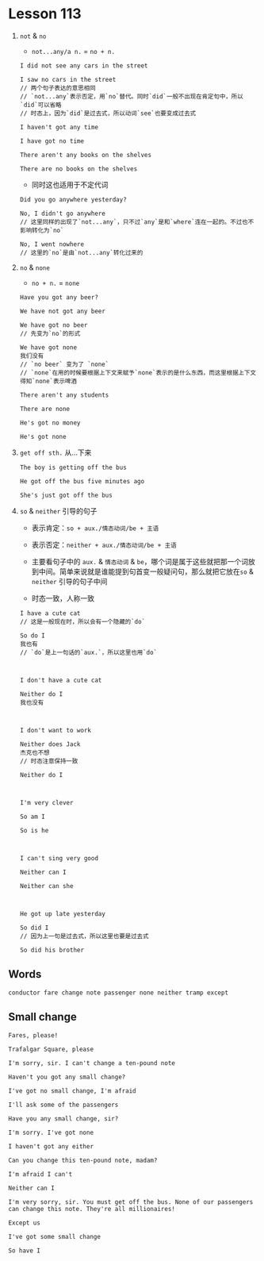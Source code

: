 # Lesson 113

1. `not` & `no`

   - `not...any/a n.` = `no + n.`

   ```
   I did not see any cars in the street

   I saw no cars in the street
   // 两个句子表达的意思相同
   // `not...any`表示否定，用`no`替代。同时`did`一般不出现在肯定句中，所以`did`可以省略
   // 时态上，因为`did`是过去式，所以动词`see`也要变成过去式

   I haven't got any time

   I have got no time

   There aren't any books on the shelves

   There are no books on the shelves
   ```

   - 同时这也适用于不定代词

   ```
   Did you go anywhere yesterday?

   No, I didn't go anywhere
   // 这里同样的出现了`not...any`，只不过`any`是和`where`连在一起的。不过也不影响转化为`no`

   No, I went nowhere
   // 这里的`no`是由`not...any`转化过来的
   ```

2. `no` & `none`

   - `no + n.` = `none`

   ```
   Have you got any beer?

   We have not got any beer

   We have got no beer
   // 先变为`no`的形式

   We have got none
   我们没有
   // `no beer` 变为了 `none`
   // `none`在用的时候要根据上下文来赋予`none`表示的是什么东西，而这里根据上下文得知`none`表示啤酒

   There aren't any students

   There are none

   He's got no money

   He's got none
   ```

3. `get off sth.` 从...下来

   ```
   The boy is getting off the bus

   He got off the bus five minutes ago

   She's just got off the bus
   ```

4. `so` & `neither` 引导的句子

   - 表示肯定：`so + aux./情态动词/be + 主语`

   - 表示否定：`neither + aux./情态动词/be + 主语`

   - 主要看句子中的 `aux.` & `情态动词` & `be`，哪个词是属于这些就把那一个词放到中间。简单来说就是谁能提到句首变一般疑问句，那么就把它放在`so` & `neither` 引导的句子中间

   - 时态一致，人称一致

   ```
   I have a cute cat
   // 这是一般现在时，所以会有一个隐藏的`do`

   So do I
   我也有
   // `do`是上一句话的`aux.`，所以这里也用`do`



   I don't have a cute cat

   Neither do I
   我也没有



   I don't want to work

   Neither does Jack
   杰克也不想
   // 时态注意保持一致

   Neither do I



   I'm very clever

   So am I

   So is he



   I can't sing very good

   Neither can I

   Neither can she



   He got up late yesterday

   So did I
   // 因为上一句是过去式，所以这里也要是过去式

   So did his brother
   ```

## Words

```
conductor fare change note passenger none neither tramp except
```

## Small change

```
Fares, please!

Trafalgar Square, please

I'm sorry, sir. I can't change a ten-pound note

Haven't you got any small change?

I've got no small change, I'm afraid

I'll ask some of the passengers

Have you any small change, sir?

I'm sorry. I've got none

I haven't got any either

Can you change this ten-pound note, madam?

I'm afraid I can't

Neither can I

I'm very sorry, sir. You must get off the bus. None of our passengers can change this note. They're all millionaires!

Except us

I've got some small change

So have I
```
